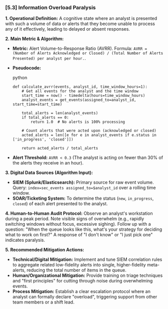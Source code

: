 ### **[5.3] Information Overload Paralysis**

**1. Operational Definition:**
A cognitive state where an analyst is presented with such a volume of data or alerts that they become unable to process any of it effectively, leading to delayed or absent responses.

**2. Main Metric & Algorithm:**

- **Metric:** Alert Volume-to-Response Ratio (AVRR). Formula: `AVRR = (Number of Alerts Acknowledged or Closed) / (Total Number of Alerts Presented) per analyst per hour.`.

- **Pseudocode:**

  python

  ```
  def calculate_avrr(events, analyst_id, time_window_hours=1):
      # Get all events for the analyst and the time window
      start_time = now() - timedelta(hours=time_window_hours)
      analyst_events = get_events(assigned_to=analyst_id, start_time=start_time)
      
      total_alerts = len(analyst_events)
      if total_alerts == 0:
          return 1.0  # No alerts is 100% processing
          
      # Count alerts that were acted upon (acknowledged or closed)
      acted_alerts = len([e for e in analyst_events if e.status in ['in_progress', 'closed']])
      
      return acted_alerts / total_alerts
  ```

  

- **Alert Threshold:** `AVRR < 0.3` (The analyst is acting on fewer than 30% of the alerts they receive in an hour).

**3. Digital Data Sources (Algorithm Input):**

- **SIEM (Splunk/Elasticsearch):** Primary source for raw event volume. Query: `index=sec_events assigned_to=$analyst_id` over a rolling time window.
- **SOAR/Ticketing System:** To determine the status (`new`, `in_progress`, `closed`) of each alert presented to the analyst.

**4. Human-to-Human Audit Protocol:**
Observe an analyst's workstation during a peak period. Note visible signs of overwhelm (e.g., rapidly switching windows without focus, excessive sighing). Follow up with a question: "When the queue looks like this, what's your strategy for deciding what to work on first?" A response of "I don't know" or "I just pick one" indicates paralysis.

**5. Recommended Mitigation Actions:**

- **Technical/Digital Mitigation:** Implement and tune SIEM correlation rules to aggregate related low-fidelity alerts into single, higher-fidelity meta-alerts, reducing the total number of items in the queue.
- **Human/Organizational Mitigation:** Provide training on triage techniques and "first principles" for cutting through noise during overwhelming events.
- **Process Mitigation:** Establish a clear escalation protocol where an analyst can formally declare "overload", triggering support from other team members or a shift lead.